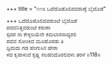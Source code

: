 +++
title = "೧೧೮ ಒದೆದೊಡೊಲಿದವರುಣ್ಟೆ ಬೈದೊಡೆ"

+++
ಒದೆದೊಡೊಲಿದವರುಂಟೆ ಬೈದೊಡೆ  
ಪದವನಿತ್ತವರುಂಟೆ ಕರುಣಾ   
ಸ್ಪದರ ನಾ ಕೇಳ್ದರಿಯೆನೇ ಕಮಲಾಸನಾದ್ಯರಲಿ  
ಪದವ ಸೋಂಕಿದ ಮೂಹೊರಡು ತಿ  
ದ್ದಿದುದು ಗಡ ಹೆಂಗುಸಿನ ಹೇರಾ  
ಳದ ಕೃಪಾಳುವೆ ಕೃಷ್ಣ ಸಲಹೆಂದೊರಲಿದಳು ತರಳೆ     ॥118॥